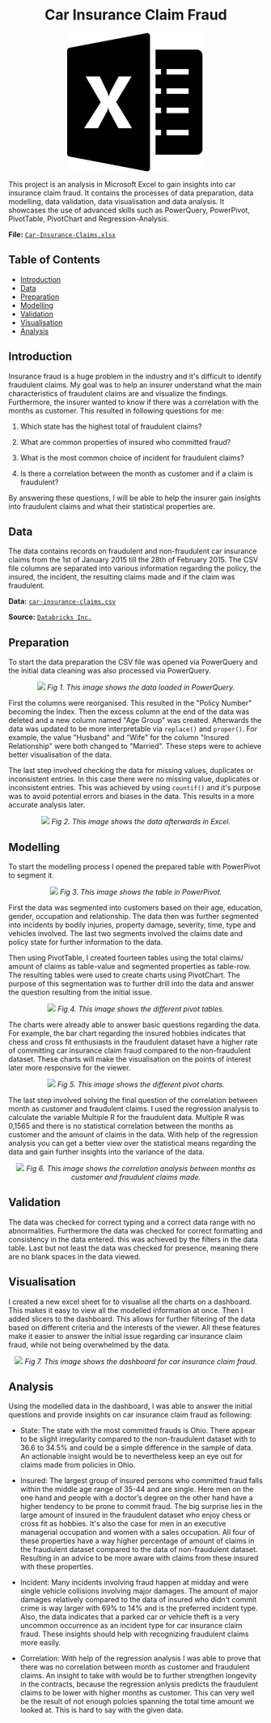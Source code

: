 <h1 align="center">Car Insurance Claim Fraud</h1>

<p align="center">
  <img width="273px" src="https://raw.githubusercontent.com/blackcrowX/blackcrowX.github.io/main/images/icons/ms-excel.png"/>
</p>

This project is an analysis in Microsoft Excel to gain insights into car insurance claim fraud. It contains the processes of data preparation, data modelling, data validation, data visualisation and data analysis. It showcases the use of advanced skills such as PowerQuery, PowerPivot, PivotTable, PivotChart and Regression-Analysis.

**File:** [`Car-Insurance-Claims.xlsx`](https://github.com/blackcrowX/Data-Analysis-Portfolio/blob/main/Project-I/Insurance-Claims.xlsx)


## Table of Contents
- [Introduction](https://github.com/blackcrowX/Data-Analysis-Portfolio/blob/main/Project-I/README.md#introduction)
- [Data](https://github.com/blackcrowX/Data-Analysis-Portfolio/blob/main/Project-I/README.md#data)
- [Preparation](https://github.com/blackcrowX/Data-Analysis-Portfolio/blob/main/Project-I/README.md#preparation)
- [Modelling](https://github.com/blackcrowX/Data-Analysis-Portfolio/blob/main/Project-I/README.md#modeling)
- [Validation](https://github.com/blackcrowX/Data-Analysis-Portfolio/blob/main/Project-I/README.md#validation)
- [Visualisation](https://github.com/blackcrowX/Data-Analysis-Portfolio/blob/main/Project-I/README.md#visualisation)
- [Analysis](https://github.com/blackcrowX/Data-Analysis-Portfolio/blob/main/Project-I/README.md#analysis)


## Introduction

Insurance fraud is a huge problem in the industry and it's difficult to identify fraudulent claims. My goal was to help an insurer understand what the main characteristics of fraudulent claims are and visualize the findings. Furthermore, the insurer wanted to know if there was a correlation with the months as customer. This resulted in following questions for me:

1.  Which state has the highest total of fraudulent claims?

2.  What are common properties of insured who committed fraud?

3.  What is the most common choice of incident for fraudulent claims?

4.  Is there a correlation between the month as customer and if a claim is fraudulent?

By answering these questions, I will be able to help the insurer gain insights into fraudulent claims and what their statistical properties are.


## Data

The data contains records on fraudulent and non-fraudulent car insurance claims from the 1st of January 2015 till the 28th of February 2015. The CSV file columns are separated into various information regarding the policy, the insured, the incident, the resulting claims made and if the claim was fraudulent.

**Data:** [`car-insurance-claims.csv`](https://github.com/blackcrowX/Data-Analysis-Portfolio/blob/main/Project-I/car-insurance-claims.csv)

**Source:** [`Databricks Inc.`](https://databricks-prod-cloudfront.cloud.databricks.com/public/4027ec902e239c93eaaa8714f173bcfc/4954928053318020/1058911316420443/167703932442645/latest.html)


## Preparation

To start the data preparation the CSV file was opened via PowerQuery and the initial data cleaning was also processed via PowerQuery. 

<p align="center">
  <img src="https://i.postimg.cc/t90wXBJ8/Screenshot-3.jpg"/>
  <em>Fig 1. This image shows the data loaded in PowerQuery.</em>
</p>

First the columns were reorganised. This resulted in the "Policy Number" becoming the Index. Then the excess column at the end of the data was deleted and a new column named "Age Group" was created. Afterwards the data was updated to be more interpretable via `replace()` and `proper()`. For example, the value "Husband" and "Wife" for the column "Insured Relationship" were both changed to "Married". These steps were to achieve better visualisation of the data.

The last step involved checking the data for missing values, duplicates or inconsistent entries. In this case there were no missing value, duplicates or inconsistent entries. This was achieved by using `countif()` and it's purpose was to avoid potential errors and biases in the data. This results in a more accurate analysis later.

<p align="center">
  <img src="https://i.postimg.cc/QXx9x44g/Screenshot-7.jpg"/>
  <em>Fig 2. This image shows the data afterwards in Excel.</em>
</p>


## Modelling

To start the modelling process I opened the prepared table with PowerPivot to segment it.

<p align="center">
  <img src="https://i.postimg.cc/PthSdhzN/Screenshot-11.jpg"/>
  <em>Fig 3. This image shows the table in PowerPivot.</em>
</p>

First the data was segmented into customers based on their age, education, gender, occupation and relationship. The data then was further segmented into incidents by bodily injuries, property damage, severity, time, type and vehicles involved. The last two segments involved the claims date and policy state for further information to the data. 

Then using PivotTable, I created fourteen tables using the total claims/ amount of claims as table-value and segmented properties as table-row. The resulting tables were used to create charts using PivotChart. The purpose of this segmentation was to further drill into the data and answer the question resulting from the initial issue.

<p align="center">
  <img src="https://i.postimg.cc/33TSgRKr/Screenshot-14.jpg"/>
  <em>Fig 4. This image shows the different pivot tables.</em>
</p>

The charts were already able to answer basic questions regarding the data. For example, the bar chart regarding the insured hobbies indicates that chess and cross fit enthusiasts in the fraudulent dataset have a higher rate of committing car insurance claim fraud compared to the non-fraudulent dataset. These charts will make the visualisation on the points of interest later more responsive for the viewer.

<p align="center">
  <img src="https://i.postimg.cc/Vs2TyWQX/Screenshot-13.jpg"/>
  <em>Fig 5. This image shows the different pivot charts.</em>
</p>

The last step involved solving the final question of the correlation between month as customer and fraudulent claims. I used the regression analysis to calculate the variable Multiple R for the fraudulent data. Multiple R was 0,1565 and there is no statistical correlation between the months as customer and the amount of claims in the data. With help of the regression analysis you can get a better view over the statistical means regarding the data and gain further insights into the variance of the data.

<p align="center">
  <img src="https://i.postimg.cc/wqVdTzvF/Screenshot-9.jpg"/>
  <em>Fig 6. This image shows the correlation analysis between months as customer and fraudulent claims made.</em>
</p>


## Validation

The data was checked for correct typing and a correct data range with no abnormalities. Furthermore the data was checked for correct formatting and consistency in the data entered. this was achieved by the filters in the data table. Last but not least the data was checked for presence, meaning there are no blank spaces in the data viewed. 


## Visualisation

I created a new excel sheet for to visualise all the charts on a dashboard. This makes it easy to view all the modelled information at once. Then I added slicers to the dashboard. This allows for further filtering of the data based on different criteria and the interests of the viewer. All these features make it easier to answer the initial issue regarding car insurance claim fraud, while not being overwhelmed by the data.

<p align="center">
  <img src="https://i.postimg.cc/xjxBLZXm/Screenshot-7.jpg"/>
  <em>Fig 7. This image shows the dashboard for car insurance claim fraud.</em>
</p>

## Analysis

Using the modelled data in the dashboard, I was able to answer the initial questions and provide insights on car insurance claim fraud as following:

- State:  The state with the most committed frauds is Ohio. There appear to be slight irregularity compared to the non-fraudulent dataset with to 36.6 to 34.5% and could be a simple difference in the sample of data. An actionable insight would be to nevertheless keep an eye out for claims made from policies in Ohio.

- Insured:  The largest group of insured persons who committed fraud falls within the middle age range of 35-44 and are single. Here men on the one hand and people with a doctor’s degree on the other hand have a higher tendency to be prone to commit fraud. The big surprise lies in the large amount of insured in the fraudulent dataset who enjoy chess or cross fit as hobbies. It's also the case for men in an executive managerial occupation and women with a sales occupation. All four of these properties have a way higher percentage of amount of claims in the fraudulent dataset compared to the data of non-fraudulent dataset. Resulting in an advice to be more aware with claims from these insured with these properties.

- Incident:  Many incidents involving fraud happen at midday and were single vehicle collisions involving major damages. The amount of major damages relatively compared to the data of insured who didn't commit crime is way larger with 69% to 14% and is the preferred incident type. Also, the data indicates that a parked car or vehicle theft is a very uncommon occurrence as an incident type for car insurance claim fraud. These insights should help with recognizing fraudulent claims more easily.

- Correlation:  With help of the regression analysis I was able to prove that there was no correlation between month as customer and fraudulent claims. An insight to take with would be to further strengthen longevity in the contracts, because the regression anlysis predicts the fraudulent claims to be lower with higher months as customer. This can very well be the result of not enough polcies spanning the total time amount we looked at. This is hard to say with the given data.
